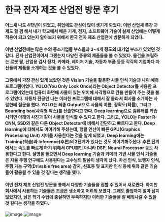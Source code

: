 한국 전자 제조 산업전 방문 후기
=============================
#### 어느새 나도 4학년이 되었고, 취업에도 관심이 많이 생기게 되었다. 이번 산업체 특강 과제도 할 겸 해서 내가 학교에서 배운 기계, 전자, 소프트웨어 기술이 실제 산업에는 어떻게 적용이 되고 있는지 알아보기 위해서 한국 전자 제조 산업전에 방문하게 되었다.
#### 이번 산업전에는 많은 수의 중소기업들 부스들과 3~4개 정도의 대기업 부스가 있었던 것 같다. 전자 산업전이어서 그랬는지 다양한 종류의 제품들을 볼 수 있었다. 물건을 조립하는 로봇 팔, 산업용 검사 장치, 카메라, 레이저 기술, 자동차 부품 등등 각각의 기업마다 자신들의 제품을 소개하는 것을 볼 수 있었다. 
#### 그중에서 가장 관심 있게 보았던 것은 Vision 기술을 활용한 사물 인식 기술과 나이 예측 프로그램이었다. YOLO(You Only Look Once)라는 Object Detector를 사용한 프로그램이었는데 컴퓨터 화면에 사물이 있는 위치에 사각형으로 칸을 만들어 주는 것을 볼 수 있었다. 자동차 전공인 나는 이러한 프로그램에 대해서 잘 몰라서 회사를 소개하는 사람한테 질문을 했다. YOLO는 최종 Output으로 사물의 이름, 정확도(확률), 그리고 Bounding box(사각형 박스)를 산출한다고 한다. Deep learning으로 컴퓨터를 학습시키면 아래의 사진과 같이 사물을 인식할 수 있다고 한다. 그리고, YOLO는 Faster R-CNN, SSD와 같은 다른 Object Detector에 비해서 간단하고 빠르다고 한다. Deep learning에 대해서도 이야기해 주셨는데, 행렬 연산이 빠른 GPU(Graphics Processing Unit) 서버를 사용한다는 것을 알게 되었고, Deep learning에는 Training(학습)과 Inference(추론)의 2단계가 있다는 것도 이야기해주셨다. 추론 단계에서는 속도를 빠르게 하기 위해서 GPU뿐만 아니라 DSP, Neural Processor 등도 사용한다고 한다. 설명을 들으면서 Deep learning 기술과 카메라 기반 사물 인식 기술들은 자율 주행 연구에도 사용된다는 교수님의 말씀이 생각이 났다. 차선 인식, 보행자 인식, 주행 가능 구역(Drivable free area) 감지, 신호등 및 표지판 인식 등에 위와 같은 기술들이 활용될 수 있을 것 같다는 생각을 했다.
#### 이번 전자 제조 산업전 방문을 통해서 다양한 기술들을 접할 수 있어서 새로웠다. 하지만 회사에서 사용하는 기술들은 조금은 생소하고 어려워 보였다. 그래도 졸업까지 얼마 남지 않았지만, 남은 학기 수업에 충실하면 부족하지만 이러한 기술들을 잘 배워나갈 수 있을 것 같다는 생각을 하였다.
![image](https://user-images.githubusercontent.com/51752392/59444276-90ca4a80-8e38-11e9-8047-03c8bf36ee60.png)
![image](https://user-images.githubusercontent.com/51752392/59444549-09310b80-8e39-11e9-95d5-5815f42bd175.png)
